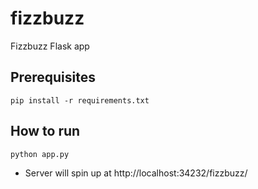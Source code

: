 # fizzbuzz
Fizzbuzz Flask app 

## Prerequisites
`pip install -r requirements.txt`

## How to run
`python app.py`

- Server will spin up at http://localhost:34232/fizzbuzz/

